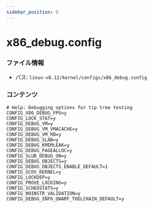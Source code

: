 ```yaml
---
sidebar_position: 8
---
```

# x86_debug.config

### ファイル情報

- パス: `linux-v6.12/kernel/configs/x86_debug.config`

### コンテンツ

```config
# Help: Debugging options for tip tree testing
CONFIG_X86_DEBUG_FPU=y
CONFIG_LOCK_STAT=y
CONFIG_DEBUG_VM=y
CONFIG_DEBUG_VM_VMACACHE=y
CONFIG_DEBUG_VM_RB=y
CONFIG_DEBUG_SLAB=y
CONFIG_DEBUG_KMEMLEAK=y
CONFIG_DEBUG_PAGEALLOC=y
CONFIG_SLUB_DEBUG_ON=y
CONFIG_DEBUG_OBJECTS=y
CONFIG_DEBUG_OBJECTS_ENABLE_DEFAULT=1
CONFIG_GCOV_KERNEL=y
CONFIG_LOCKDEP=y
CONFIG_PROVE_LOCKING=y
CONFIG_SCHEDSTATS=y
CONFIG_NOINSTR_VALIDATION=y
CONFIG_DEBUG_INFO_DWARF_TOOLCHAIN_DEFAULT=y

```
